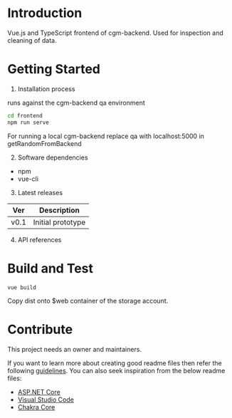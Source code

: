 # Introduction

Vue.js and TypeScript frontend of cgm-backend.
Used for inspection and cleaning of data.

# Getting Started

1. Installation process

runs against the cgm-backend qa environment

```sh
cd frontend
npm run serve
```

For running a local cgm-backend replace qa with localhost:5000 in getRandomFromBackend

2. Software dependencies

- npm
- vue-cli

3. Latest releases

Ver | Description
--- | --------------
v0.1 | Initial prototype

4. API references

# Build and Test

```
vue build
```

Copy dist onto $web container of the storage account.

# Contribute

This project needs an owner and maintainers.

If you want to learn more about creating good readme files then refer the following [guidelines](https://docs.microsoft.com/en-us/azure/devops/repos/git/create-a-readme?view=azure-devops). You can also seek inspiration from the below readme files:
- [ASP.NET Core](https://github.com/aspnet/Home)
- [Visual Studio Code](https://github.com/Microsoft/vscode)
- [Chakra Core](https://github.com/Microsoft/ChakraCore)